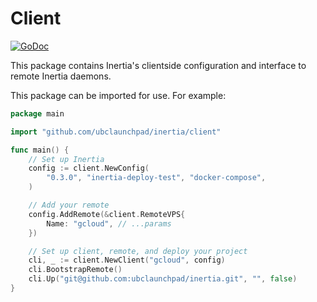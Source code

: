 # Client

[![GoDoc](https://godoc.org/github.com/golang/gddo?status.svg)](https://godoc.org/github.com/ubclaunchpad/inertia/client)

This package contains Inertia's clientside configuration and interface to remote Inertia daemons.

This package can be imported for use. For example:

```go
package main

import "github.com/ubclaunchpad/inertia/client"

func main() {
    // Set up Inertia
    config := client.NewConfig(
        "0.3.0", "inertia-deploy-test", "docker-compose",
    )

    // Add your remote
    config.AddRemote(&client.RemoteVPS{
		Name: "gcloud", // ...params
	})

    // Set up client, remote, and deploy your project
	cli, _ := client.NewClient("gcloud", config)
	cli.BootstrapRemote()
	cli.Up("git@github.com:ubclaunchpad/inertia.git", "", false)
}
```
